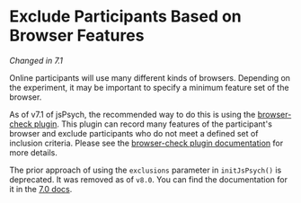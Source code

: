 # Exclude Participants Based on Browser Features
*Changed in 7.1*

Online participants will use many different kinds of browsers. 
Depending on the experiment, it may be important to specify a minimum feature set of the browser. 

As of v7.1 of jsPsych, the recommended way to do this is using the [browser-check plugin](../plugins/browser-check.md). 
This plugin can record many features of the participant's browser and exclude participants who do not meet a defined set of inclusion criteria.
Please see the [browser-check plugin documentation](../plugins/browser-check.md) for more details.

The prior approach of using the `exclusions` parameter in `initJsPsych()` is deprecated. It was removed as of `v8.0`. 
You can find the documentation for it in the [7.0 docs](https://www.jspsych.org/7.0/overview/exclude-browser).
